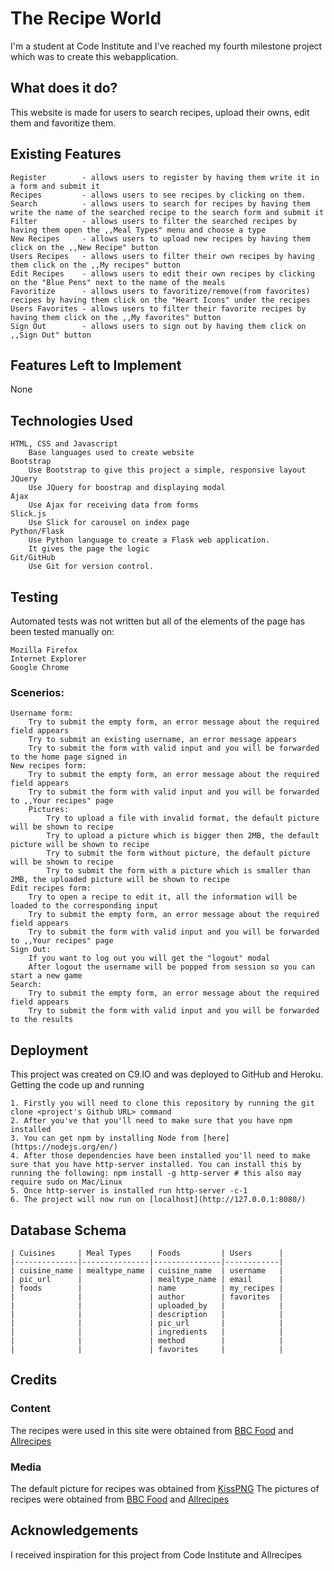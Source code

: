 # The Recipe World

I'm a student at Code Institute and I've reached my fourth milestone project which was to create this webapplication.

## What does it do?

This website is made for users to search recipes, upload their owns, edit them and favoritize them.

## Existing Features

    Register        - allows users to register by having them write it in a form and submit it
    Recipes         - allows users to see recipes by clicking on them.
    Search          - allows users to search for recipes by having them write the name of the searched recipe to the search form and submit it
    Filter          - allows users to filter the searched recipes by having them open the ,,Meal Types" menu and choose a type
    New Recipes     - allows users to upload new recipes by having them click on the ,,New Recipe" button
    Users Recipes   - allows users to filter their own recipes by having them click on the ,,My recipes" button
    Edit Recipes    - allows users to edit their own recipes by clicking on the "Blue Pens" next to the name of the meals
    Favoritize      - allows users to favoritize/remove(from favorites) recipes by having them click on the "Heart Icons" under the recipes
    Users Favorites - allows users to filter their favorite recipes by having them click on the ,,My favorites" button
    Sign Out        - allows users to sign out by having them click on ,,Sign Out" button

## Features Left to Implement

None

## Technologies Used

    HTML, CSS and Javascript
        Base languages used to create website
    Bootstrap
        Use Bootstrap to give this project a simple, responsive layout
    JQuery
        Use JQuery for boostrap and displaying modal
    Ajax
        Use Ajax for receiving data from forms
    Slick.js
        Use Slick for carousel on index page
    Python/Flask
        Use Python language to create a Flask web application.
        It gives the page the logic
    Git/GitHub
        Use Git for version control.

## Testing

Automated tests was not written but all of the elements of the page has been tested manually on:

    Mozilla Firefox
    Internet Explorer
    Google Chrome

### Scenerios:

    Username form:
        Try to submit the empty form, an error message about the required field appears
        Try to submit an existing username, an error message appears
        Try to submit the form with valid input and you will be forwarded to the home page signed in
    New recipes form:
        Try to submit the empty form, an error message about the required field appears
        Try to submit the form with valid input and you will be forwarded to ,,Your recipes" page
        Pictures:
            Try to upload a file with invalid format, the default picture will be shown to recipe
            Try to upload a picture which is bigger then 2MB, the default picture will be shown to recipe
            Try to submit the form without picture, the default picture will be shown to recipe
            Try to submit the form with a picture which is smaller than 2MB, the uploaded picture will be shown to recipe
    Edit recipes form:
        Try to open a recipe to edit it, all the information will be loaded to the corresponding input
        Try to submit the empty form, an error message about the required field appears
        Try to submit the form with valid input and you will be forwarded to ,,Your recipes" page
    Sign Out:
        If you want to log out you will get the "logout" modal
        After logout the username will be popped from session so you can start a new game
    Search:
        Try to submit the empty form, an error message about the required field appears
        Try to submit the form with valid input and you will be forwarded to the results

## Deployment

This project was created on C9.IO and was deployed to GitHub and Heroku.
Getting the code up and running

    1. Firstly you will need to clone this repository by running the git clone <project's Github URL> command
    2. After you've that you'll need to make sure that you have npm installed
    3. You can get npm by installing Node from [here](https://nodejs.org/en/)
    4. After those dependencies have been installed you'll need to make sure that you have http-server installed. You can install this by running the following: npm install -g http-server # this also may require sudo on Mac/Linux
    5. Once http-server is installed run http-server -c-1
    6. The project will now run on [localhost](http://127.0.0.1:8080/)

## Database Schema

    | Cuisines     | Meal Types    | Foods         | Users      |
    |--------------|---------------|---------------|------------|
    | cuisine_name | mealtype_name | cuisine_name  | username   |
    | pic_url      |               | mealtype_name | email      |
    | foods        |               | name          | my_recipes |
    |              |               | author        | favorites  |
    |              |               | uploaded_by   |            |
    |              |               | description   |            |
    |              |               | pic_url       |            |
    |              |               | ingredients   |            |
    |              |               | method        |            |
    |              |               | favorites     |            |

## Credits
### Content

The recipes were used in this site were obtained from [BBC Food](https://www.bbc.com/food/) and [Allrecipes](https://www.allrecipes.com/)

### Media

The default picture for recipes was obtained from [KissPNG](https://www.kisspng.com)
The pictures of recipes were obtained from [BBC Food](https://www.bbc.com/food/) and [Allrecipes](https://www.allrecipes.com/)

## Acknowledgements

I received inspiration for this project from Code Institute and Allrecipes